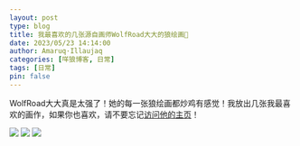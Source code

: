 ```yaml
---
layout: post
type: blog
title: 我最喜欢的几张源自画师WolfRoad大大的狼绘画🐺
date: 2023/05/23 14:14:00
author: Amaruq·Illaujaq
categories: [咩狼博客, 日常]
tags: [日常]
pin: false
---
```



WolfRoad大大真是太强了！她的每一张狼绘画都炒鸡有感觉！我放出几张我最喜欢的画作，如果你也喜欢，请不要忘记[访问他的主页](https://www.furaffinity.net/user/wolfsroad/)！

![](https://wolf.snowlyicewolf.club/assets/img/post/WolfRoad/WolfRoad-0.jpg)
![](https://wolf.snowlyicewolf.club/assets/img/post/WolfRoad/WolfRoad-1.jpg)
![](https://wolf.snowlyicewolf.club/assets/img/post/WolfRoad/WolfRoad-2.jpg)
